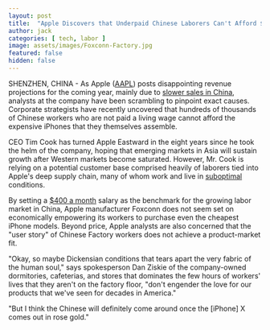 ```yaml
---
layout: post
title:  "Apple Discovers that Underpaid Chinese Laborers Can't Afford $1,000 iPhones"
author: jack
categories: [ tech, labor ]
image: assets/images/Foxconn-Factory.jpg
featured: false
hidden: false
---
```


SHENZHEN, CHINA - As Apple ([AAPL](https://finance.yahoo.com/quote/AAPL/)) posts disappointing revenue projections for the coming year, mainly due to [slower sales in China](https://www.nytimes.com/2019/01/02/technology/apple-revenue-decline-china.html), analysts at the company have been scrambling to pinpoint exact causes. Corporate strategists have recently uncovered that hundreds of thousands of Chinese workers who are not paid a living wage cannot afford the expensive iPhones that they themselves assemble.

CEO Tim Cook has turned Apple Eastward in the eight years since he took the helm of the company, hoping that emerging markets in Asia will sustain growth after Western markets become saturated. However, Mr. Cook is relying on a potential customer base comprised heavily of laborers tied into Apple's deep supply chain, many of whom work and live in [suboptimal](https://www.wired.com/2011/02/ff-joelinchina/) conditions. 

By setting a [$400 a month](https://thenextweb.com/insider/2017/04/12/nyu-student-goes-undercover-at-chinese-iphone-factory/) salary as the benchmark for the growing labor market in China, Apple manufacturer Foxconn does not seem set on economically empowering its workers to purchase even the cheapest iPhone models. Beyond price, Apple analysts are also concerned that the "user story" of Chinese Factory workers does not achieve a product-market fit.

"Okay, so maybe Dickensian conditions that tears apart the very fabric of the human soul," says spokesperson Dan Ziskie of the company-owned dormitories, cafeterias, and stores that dominates the few hours of workers' lives that they aren't on the factory floor, "don't engender the love for our products that we've seen for decades in America."

"But I think the Chinese will definitely come around once the [iPhone] X comes out in rose gold."

